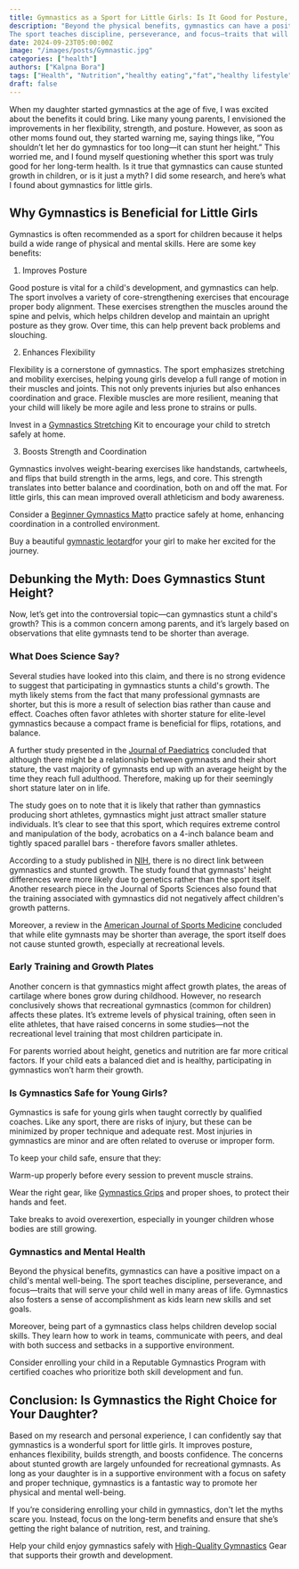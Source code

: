 ```yaml
---
title: Gymnastics as a Sport for Little Girls: Is It Good for Posture, Flexibility, and Growth?
description: "Beyond the physical benefits, gymnastics can have a positive impact on a child's mental well-being.
The sport teaches discipline, perseverance, and focus—traits that will serve your child well in many areas of life."
date: 2024-09-23T05:00:00Z
image: "/images/posts/Gymnastic.jpg"
categories: ["health"]
authors: ["Kalpna Bora"]
tags: ["Health", "Nutrition","healthy eating","fat","healthy lifestyle","healthy sleep","stress eating","Child Nutrition","child health","mindfulness","holistic life","socialmedia stress","sedentary job","digital detox"]
draft: false
---
```

When my daughter started gymnastics at the age of five, I was excited about the benefits it could bring. 
Like many young parents, I envisioned the improvements in her flexibility, strength, and posture. However,
as soon as other moms found out, they started warning me, saying things like, “You shouldn’t let her do gymnastics 
for too long—it can stunt her height.” This worried me, and I found myself questioning whether this sport was truly good 
for her long-term health. Is it true that gymnastics can cause stunted growth in children, or is it just a myth? 
I did some research, and here’s what I found about gymnastics for little girls.

## Why Gymnastics is Beneficial for Little Girls

Gymnastics is often recommended as a sport for children because it helps build a wide range of physical and mental skills. 
Here are some key benefits:

1. Improves Posture

Good posture is vital for a child's development, and gymnastics can help. The sport involves a variety of 
core-strengthening exercises that encourage proper body alignment. These exercises strengthen the muscles around the 
spine and pelvis, which helps children develop and maintain an upright posture as they grow. Over time, this can help 
prevent back problems and slouching.

2. Enhances Flexibility

Flexibility is a cornerstone of gymnastics. The sport emphasizes stretching and mobility exercises, 
helping young girls develop a full range of motion in their muscles and joints. This not only prevents injuries but
also enhances coordination and grace. Flexible muscles are more resilient, meaning that your child will likely be more 
agile and less prone to strains or pulls.

Invest in a [Gymnastics Stretching](https://link-url-here.org) Kit to encourage your child to stretch safely at home.

3. Boosts Strength and Coordination

Gymnastics involves weight-bearing exercises like handstands, cartwheels, and flips that build strength in the arms,
legs, and core. This strength translates into better balance and coordination, both on and off the mat. For little girls, 
this can mean improved overall athleticism and body awareness.

Consider a [Beginner Gymnastics Mat](https://amzn.to/3MTPY1t)to practice safely at home, enhancing coordination in a controlled environment.

Buy a beautiful [gymnastic leotard](https://amzn.to/3BeZucR)for your girl to make her excited for the journey.

## Debunking the Myth: Does Gymnastics Stunt Height?

Now, let’s get into the controversial topic—can gymnastics stunt a child's growth? This is a common concern among parents,
and it’s largely based on observations that elite gymnasts tend to be shorter than average.

### What Does Science Say?

Several studies have looked into this claim, and there is no strong evidence to suggest that participating in 
gymnastics stunts a child's growth. The myth likely stems from the fact that many professional gymnasts are shorter,
but this is more a result of selection bias rather than cause and effect. Coaches often favor athletes with shorter 
stature for elite-level gymnastics because a compact frame is beneficial for flips, rotations, and balance.

A further study presented in the [Journal of Paediatrics](https://www.jpeds.com/article/S0022-3476(00)70094-1/fulltext) concluded that although there might be a relationship between
gymnasts and their short stature, the vast majority of gymnasts end up with an average height by the time they reach full adulthood. 
Therefore, making up for their seemingly short stature later on in life.

The study goes on to note that it is likely that rather than gymnastics producing short athletes, gymnastics might just attract 
smaller stature individuals. It’s clear to see that this sport, which requires extreme control and manipulation of the body, 
acrobatics on a 4-inch balance beam and tightly spaced parallel bars - therefore favors smaller athletes. 

According to a study published in [NIH](https://www.ncbi.nlm.nih.gov/pmc/articles/PMC3751410/), there is no direct link between gymnastics and stunted growth. The study found that gymnasts'
height differences were more likely due to genetics rather than the sport itself. Another research piece in the Journal of Sports
Sciences also found that the training associated with gymnastics did not negatively affect children's growth patterns.

Moreover, a review in the [American Journal of Sports Medicine](https://www.jssm.org/hf.php?id=jssm-17-245.xml) concluded that while elite gymnasts may be shorter than average,
the sport itself does not cause stunted growth, especially at recreational levels.

### Early Training and Growth Plates

Another concern is that gymnastics might affect growth plates, the areas of cartilage where bones grow during childhood. However,
no research conclusively shows that recreational gymnastics (common for children) affects these plates. It’s extreme levels of physical 
training, often seen in elite athletes, that have raised concerns in some studies—not the recreational level training that most 
children participate in.

For parents worried about height, genetics and nutrition are far more critical factors. If your child eats a balanced diet and 
is healthy, participating in gymnastics won’t harm their growth.

### Is Gymnastics Safe for Young Girls?

Gymnastics is safe for young girls when taught correctly by qualified coaches. 
Like any sport, there are risks of injury, but these can be minimized by proper technique and adequate rest. 
Most injuries in gymnastics are minor and are often related to overuse or improper form.

To keep your child safe, ensure that they:

Warm-up properly before every session to prevent muscle strains.

Wear the right gear, like [Gymnastics Grips](https://amzn.to/4edESQQ) and proper shoes, to protect their hands and feet.

Take breaks to avoid overexertion, especially in younger children whose bodies are still growing.

### Gymnastics and Mental Health

Beyond the physical benefits, gymnastics can have a positive impact on a child's mental well-being. 
The sport teaches discipline, perseverance, and focus—traits that will serve your child well in many areas of life.
Gymnastics also fosters a sense of accomplishment as kids learn new skills and set goals.

Moreover, being part of a gymnastics class helps children develop social skills. They learn how to work in teams, 
communicate with peers, and deal with both success and setbacks in a supportive environment.

Consider enrolling your child in a Reputable Gymnastics Program with certified coaches who prioritize both skill development and fun.

## Conclusion: Is Gymnastics the Right Choice for Your Daughter?

Based on my research and personal experience, I can confidently say that gymnastics is a wonderful sport for little girls. 
It improves posture, enhances flexibility, builds strength, and boosts confidence. The concerns about stunted growth are 
largely unfounded for recreational gymnasts. As long as your daughter is in a supportive environment with a focus on safety and proper technique, gymnastics is a fantastic way to promote her physical and mental well-being.

If you’re considering enrolling your child in gymnastics, don't let the myths scare you. Instead, focus on the long-term 
benefits and ensure that she’s getting the right balance of nutrition, rest, and training.

Help your child enjoy gymnastics safely with [High-Quality Gymnastics](https://amzn.to/47B9fOq) Gear that supports their growth and development.


